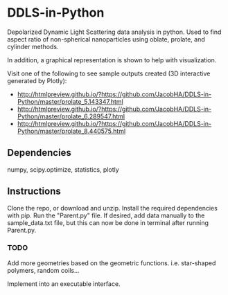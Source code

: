 # DDLS-in-Python
Depolarized Dynamic Light Scattering data analysis in python. Used to find aspect ratio of non-spherical nanoparticles using oblate, prolate, and cylinder methods.

In addition, a graphical representation is shown to help with visualization.

Visit one of the following to see sample outputs created (3D interactive generated by Plotly):
- http://htmlpreview.github.io/?https://github.com/JacobHA/DDLS-in-Python/master/prolate_5.143347.html
- http://htmlpreview.github.io/?https://github.com/JacobHA/DDLS-in-Python/master/prolate_6.289547.html
- http://htmlpreview.github.io/?https://github.com/JacobHA/DDLS-in-Python/master/prolate_8.440575.html

## Dependencies
numpy, scipy.optimize, statistics, plotly 

## Instructions
Clone the repo, or download and unzip. Install the required dependencies with pip. Run the "Parent.py" file. If desired, add data manually to the sample_data.txt file, but this can now be done in terminal after running Parent.py.


### TODO
Add more geometries based on the geometric functions. i.e. star-shaped polymers, random coils... 

Implement into an executable interface.
